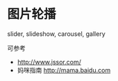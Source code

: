 # 图片轮播

slider, slideshow, carousel, gallery

可参考

- http://www.jssor.com/
- 妈咪指南 http://mama.baidu.com